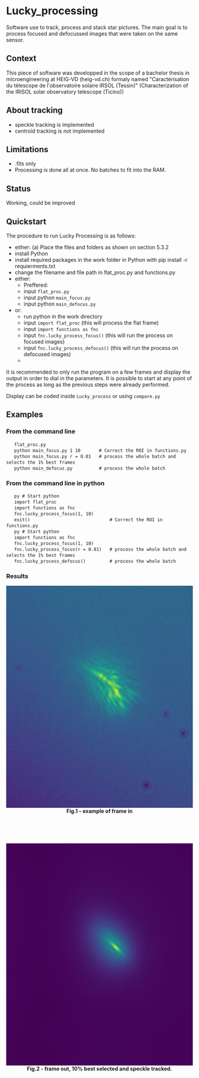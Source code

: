 # Lucky_processing
Software use to track, process and stack star pictures. The main goal is to process focused and defocussed images that were taken on the same sensor.

## Context
This piece of software was developped in the scope of a bachelor thesis in microengineering at HEIG-VD (heig-vd.ch) formaly named "Caractérisation du télescope de l'observatoire solaire IRSOL (Tessin)" (Characterization of the IRISOL solar observatory telescope (Ticino))

## About tracking 
- speckle tracking is implemented
- centroïd tracking is not implemented
## Limitations
- .fits only
- Processing is done all at once. No batches to fit into the RAM.
## Status
Working, could be improved

## Quickstart

The procedure to run Lucky Processing is as follows:
-  either:
(a) Place the files and folders as shown on section 5.3.2
-  install Python
-  install required packages in the work folder in Python with
pip install -r requierments.txt
-  change the filename and file path in flat_proc.py and functions.py
-  either:
   -  Preffered:
   -  input ```flat_proc.py```
   -  input python ```main_focus.py```
   -  input python ```main_defocus.py```
-  or:
   -  run python in the work directory
   -  input ```import flat_proc``` (this will process the flat frame)
   -  input ```import functions as fnc```
   -  input ```fnc.lucky_process_focus()``` (this will run the process on focused images)
   -  input ```fnc.lucky_process_defocus()``` (this will run the process on defocused images)
   -  
It is recommended to only run the program on a few frames and display the output in order to dial in the parameters. It is possible to start at any point of the process as long as the previous
steps were already performed.

Display can be coded inside ```Lucky_process``` or using ```compare.py```

## Examples
### From the command line

```
   flat_proc.py
   python main_focus.py 1 10       # Correct the ROI in functions.py
   python main_focus.py r = 0.01   # process the whole batch and selects the 1% best frames
   python main_defocus.py          # process the whole batch
```

### From the command line in python

```
   py # Start python
   import flat_proc
   import functions as fnc
   fnc.lucky_process_focus(1, 10)
   exit()                              # Correct the ROI in functions.py
   py # Start python
   import functions as fnc
   fnc.lucky_process_focus(1, 10)
   fnc.lucky_process_focus(r = 0.01)   # process the whole batch and selects the 1% best frames
   fnc.lucky_process_defocus()         # process the whole batch
```

### Results


<img align="center" width="600" height="600" src="assets/in.jpg">
<figcaption align = "center"><b>Fig.1 - example of frame in</b>
</figcaption>

<br/><br/><br/>


<img align="center" width="600" height="600" src="assets/out.jpg">
<figcaption align = "center"><b>Fig.2 - frame out, 10% best selected and speckle tracked.</b>
</figcaption>